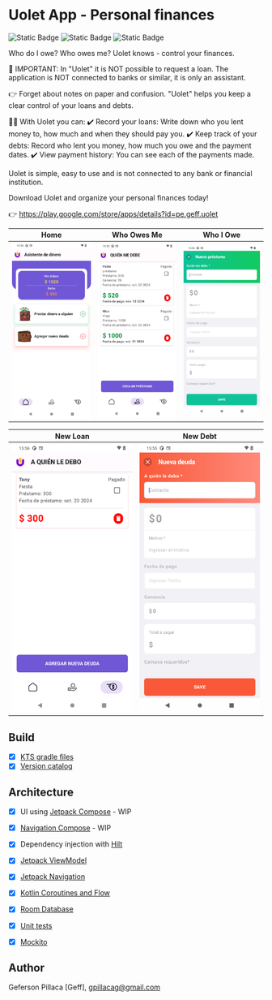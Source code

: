 # Uolet App - Personal finances
![Static Badge](https://img.shields.io/badge/Uole-1.2.0-purplet?label=Uolet&color=7f52ff&link=https%3A%2F%2Fplay.google.com%2Fstore%2Fapps%2Fdetails%3Fid%3Dpe.geff.uolet)
 ![Static Badge](https://img.shields.io/badge/platform-Android-green?color=3DDC84&link=https%3A%2F%2Fdeveloper.android.com%2F) ![Static Badge](https://img.shields.io/badge/Kotlin-1.9.0-purple?color=7f52ff&link=https%3A%2F%2Fkotlinlang.org%2Fdocs%2Fhome.html)

Who do I owe? Who owes me? Uolet knows - control your finances.

📢 IMPORTANT: In "Uolet" it is NOT possible to request a loan. The application is NOT connected to banks or similar, it is only an assistant.

👉 Forget about notes on paper and confusion. "Uolet" helps you keep a clear control of your loans and debts.

🔶🔶  With Uolet you can:
✔️ Record your loans: Write down who you lent money to, how much and when they should pay you.
✔️ Keep track of your debts: Record who lent you money, how much you owe and the payment dates.
✔️ View payment history: You can see each of the payments made.

Uolet is simple, easy to use and is not connected to any bank or financial institution.

Download Uolet and organize your personal finances today!

👉 https://play.google.com/store/apps/details?id=pe.geff.uolet

| Home | Who Owes Me | Who I Owe |
| --- | --- | --- |
| <img src= "https://github.com/gpillaca/Uolet-Public/blob/main/screenshot/home.png" width=300 /> | <img src= "https://github.com/gpillaca/Uolet-Public/blob/main/screenshot/loans.png" width=300 /> | <img src= "https://github.com/gpillaca/Uolet-Public/blob/main/screenshot/add_loan.png" width=300 /> | 

| New Loan | New Debt |
| --- | --- |
| <img src= "https://github.com/gpillaca/Uolet-Public/blob/main/screenshot/debs.png" width=300 /> | <img src= "https://github.com/gpillaca/Uolet-Public/blob/main/screenshot/add_debt.png" width=300 /> |


## Build
- [x] [KTS gradle files](https://docs.gradle.org/current/userguide/platforms.html)
- [x] [Version catalog](https://developer.android.com/build/migrate-to-catalogs)

## Architecture
- [x] UI using [Jetpack Compose](https://developer.android.com/develop/ui/compose) - WIP
- [x] [Navigation Compose](https://developer.android.com/develop/ui/compose/navigation) - WIP
- [x] Dependency injection with [Hilt](https://developer.android.com/training/dependency-injection/hilt-android)
- [x] [Jetpack ViewModel](https://developer.android.com/topic/libraries/architecture/viewmodel)
- [x] [Jetpack Navigation](https://developer.android.com/develop/ui/compose/navigation)
- [x] [Kotlin Coroutines and Flow](https://developer.android.com/kotlin/coroutines)
- [x] [Room Database](https://developer.android.com/training/data-storage/room)
    
- [x] [Unit tests](https://developer.android.com/training/testing/local-tests)
- [x] [Mockito](https://github.com/mockito/mockito)

## Author

Geferson Pillaca [Geff], gpillacag@gmail.com 
